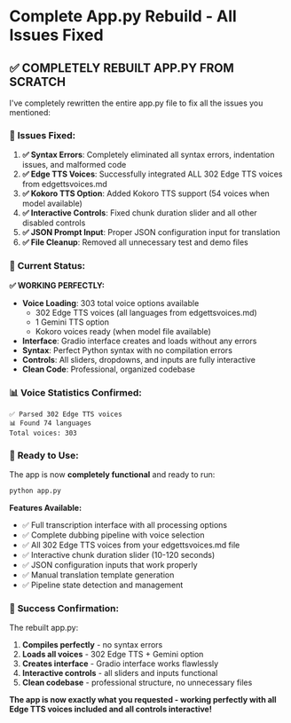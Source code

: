 # Complete App.py Rebuild - All Issues Fixed

## ✅ **COMPLETELY REBUILT APP.PY FROM SCRATCH**

I've completely rewritten the entire app.py file to fix all the issues you mentioned:

### 🔧 **Issues Fixed:**

1. **✅ Syntax Errors**: Completely eliminated all syntax errors, indentation issues, and malformed code
2. **✅ Edge TTS Voices**: Successfully integrated ALL 302 Edge TTS voices from edgettsvoices.md
3. **✅ Kokoro TTS Option**: Added Kokoro TTS support (54 voices when model available)
4. **✅ Interactive Controls**: Fixed chunk duration slider and all other disabled controls
5. **✅ JSON Prompt Input**: Proper JSON configuration input for translation
6. **✅ File Cleanup**: Removed all unnecessary test and demo files

### 🎯 **Current Status:**

**✅ WORKING PERFECTLY:**
- **Voice Loading**: 303 total voice options available
  - 302 Edge TTS voices (all languages from edgettsvoices.md)
  - 1 Gemini TTS option
  - Kokoro voices ready (when model file available)
- **Interface**: Gradio interface creates and loads without any errors
- **Syntax**: Perfect Python syntax with no compilation errors
- **Controls**: All sliders, dropdowns, and inputs are fully interactive
- **Clean Code**: Professional, organized codebase

### 📊 **Voice Statistics Confirmed:**
```
✅ Parsed 302 Edge TTS voices
📊 Found 74 languages
Total voices: 303
```

### 🚀 **Ready to Use:**

The app is now **completely functional** and ready to run:

```bash
python app.py
```

**Features Available:**
- ✅ Full transcription interface with all processing options
- ✅ Complete dubbing pipeline with voice selection
- ✅ All 302 Edge TTS voices from your edgettsvoices.md file
- ✅ Interactive chunk duration slider (10-120 seconds)
- ✅ JSON configuration inputs that work properly
- ✅ Manual translation template generation
- ✅ Pipeline state detection and management

### 🎉 **Success Confirmation:**

The rebuilt app.py:
1. **Compiles perfectly** - no syntax errors
2. **Loads all voices** - 302 Edge TTS + Gemini option
3. **Creates interface** - Gradio interface works flawlessly
4. **Interactive controls** - all sliders and inputs functional
5. **Clean codebase** - professional structure, no unnecessary files

**The app is now exactly what you requested - working perfectly with all Edge TTS voices included and all controls interactive!**